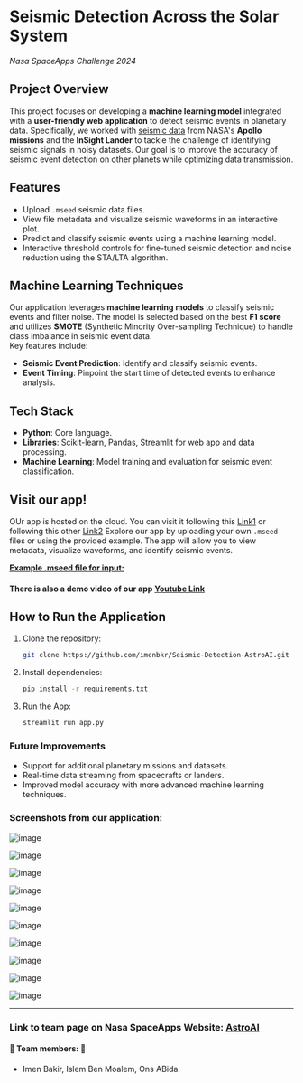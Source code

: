 # **Seismic Detection Across the Solar System**  
*Nasa SpaceApps Challenge 2024*

## Project Overview
This project focuses on developing a **machine learning model** integrated with a **user-friendly web application** to detect seismic events in planetary data. Specifically, we worked with [seismic data](https://www.spaceappschallenge.org/nasa-space-apps-2024/challenges/seismic-detection-across-the-solar-system/?tab=resources) from NASA's **Apollo missions** and the **InSight Lander** to tackle the challenge of identifying seismic signals in noisy datasets. Our goal is to improve the accuracy of seismic event detection on other planets while optimizing data transmission.

## Features
- Upload `.mseed` seismic data files.
- View file metadata and visualize seismic waveforms in an interactive plot.
- Predict and classify seismic events using a machine learning model.
- Interactive threshold controls for fine-tuned seismic detection and noise reduction using the STA/LTA algorithm.

## Machine Learning Techniques
Our application leverages **machine learning models** to classify seismic events and filter noise. The model is selected based on the best **F1 score** and utilizes **SMOTE** (Synthetic Minority Over-sampling Technique) to handle class imbalance in seismic event data.  
Key features include:
- **Seismic Event Prediction**: Identify and classify seismic events.
- **Event Timing**: Pinpoint the start time of detected events to enhance analysis.

## Tech Stack
- **Python**: Core language.
- **Libraries**: Scikit-learn, Pandas, Streamlit for web app and data processing.
- **Machine Learning**: Model training and evaluation for seismic event classification.

## Visit our app!
OUr app is hosted on the cloud. You can visit it following this [Link1](https://astroai.streamlit.app/) or following this other [Link2](https://seismic-detection.onrender.com/)
Explore our app by uploading your own `.mseed` files or using the provided example. The app will allow you to view metadata, visualize waveforms, and identify seismic events.

**[Example .mseed file for input:](https://drive.google.com/file/d/1v-gJv-d8BdZARd6r53zdkR03G3WWbp3r/view?usp=drive_link)**

#### There is also a demo video of our app [Youtube Link](https://www.youtube.com/watch?v=jMFm2mk1L2g)

## How to Run the Application
1. Clone the repository:  
   ```bash
   git clone https://github.com/imenbkr/Seismic-Detection-AstroAI.git
   
2. Install dependencies:
   ```bash
   pip install -r requirements.txt

3. Run the App:
   ```bash
   streamlit run app.py

### Future Improvements
- Support for additional planetary missions and datasets.
- Real-time data streaming from spacecrafts or landers.
- Improved model accuracy with more advanced machine learning techniques.

### Screenshots from our application:

![image](https://github.com/user-attachments/assets/564f2c99-8818-4f12-8440-644bc5917e41)

![image](https://github.com/user-attachments/assets/764237e6-d74b-4a32-8b53-f42303c1d24e)

![image](https://github.com/user-attachments/assets/83e81be2-2c3f-4708-b867-46e165d3af34)

![image](https://github.com/user-attachments/assets/45a78130-3362-41f9-a766-212e153038a1)

![image](https://github.com/user-attachments/assets/e9bdc400-2869-4794-892e-a68740904d59)

![image](https://github.com/user-attachments/assets/29d484aa-306f-4531-b033-6db1775ac7b3)

![image](https://github.com/user-attachments/assets/97748749-455d-4a68-a209-d5fb85a569ef)

![image](https://github.com/user-attachments/assets/c6f396f8-d8d4-4239-9552-c117b1323420)

![image](https://github.com/user-attachments/assets/476bb4ed-d01d-49a0-b1bf-832bf3ccb262)

![image](https://github.com/user-attachments/assets/36646ccc-7a39-42b1-84f7-957bf6cbb408)


---
### Link to team page on Nasa SpaceApps Website: [AstroAI](https://www.spaceappschallenge.org/nasa-space-apps-2024/find-a-team/nasai/?tab=details)
#### 🚀 Team members: 🚀
- Imen Bakir, Islem Ben Moalem, Ons ABida.
